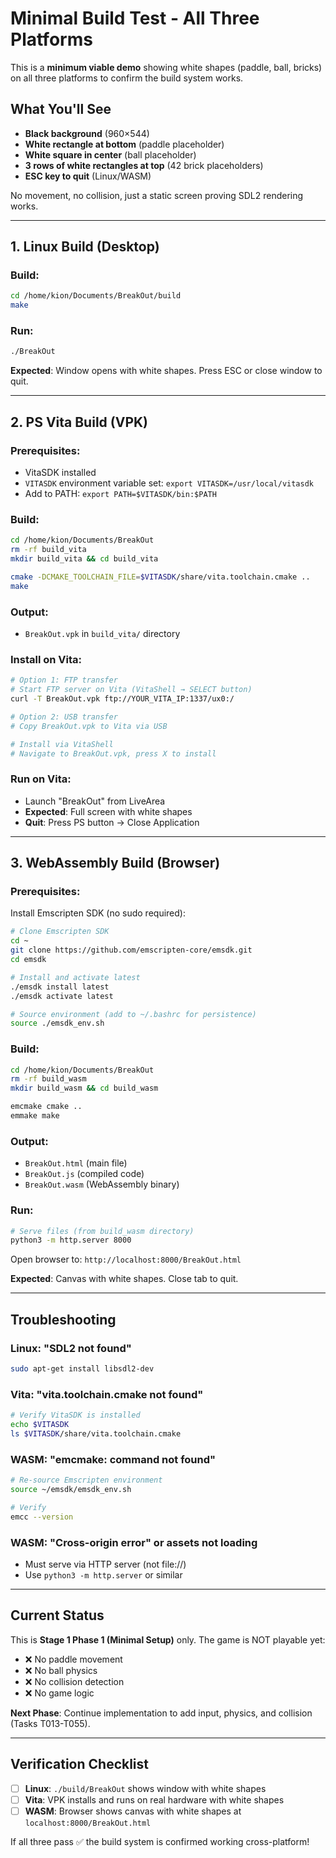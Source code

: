 # Minimal Build Test - All Three Platforms

This is a **minimum viable demo** showing white shapes (paddle, ball, bricks) on all three platforms to confirm the build system works.

## What You'll See

- **Black background** (960×544)
- **White rectangle at bottom** (paddle placeholder)
- **White square in center** (ball placeholder)
- **3 rows of white rectangles at top** (42 brick placeholders)
- **ESC key to quit** (Linux/WASM)

No movement, no collision, just a static screen proving SDL2 rendering works.

---

## 1. Linux Build (Desktop)

### Build:
```bash
cd /home/kion/Documents/BreakOut/build
make
```

### Run:
```bash
./BreakOut
```

**Expected**: Window opens with white shapes. Press ESC or close window to quit.

---

## 2. PS Vita Build (VPK)

### Prerequisites:
- VitaSDK installed
- `VITASDK` environment variable set: `export VITASDK=/usr/local/vitasdk`
- Add to PATH: `export PATH=$VITASDK/bin:$PATH`

### Build:
```bash
cd /home/kion/Documents/BreakOut
rm -rf build_vita
mkdir build_vita && cd build_vita

cmake -DCMAKE_TOOLCHAIN_FILE=$VITASDK/share/vita.toolchain.cmake ..
make
```

### Output:
- `BreakOut.vpk` in `build_vita/` directory

### Install on Vita:
```bash
# Option 1: FTP transfer
# Start FTP server on Vita (VitaShell → SELECT button)
curl -T BreakOut.vpk ftp://YOUR_VITA_IP:1337/ux0:/

# Option 2: USB transfer
# Copy BreakOut.vpk to Vita via USB

# Install via VitaShell
# Navigate to BreakOut.vpk, press X to install
```

### Run on Vita:
- Launch "BreakOut" from LiveArea
- **Expected**: Full screen with white shapes
- **Quit**: Press PS button → Close Application

---

## 3. WebAssembly Build (Browser)

### Prerequisites:
Install Emscripten SDK (no sudo required):
```bash
# Clone Emscripten SDK
cd ~
git clone https://github.com/emscripten-core/emsdk.git
cd emsdk

# Install and activate latest
./emsdk install latest
./emsdk activate latest

# Source environment (add to ~/.bashrc for persistence)
source ./emsdk_env.sh
```

### Build:
```bash
cd /home/kion/Documents/BreakOut
rm -rf build_wasm
mkdir build_wasm && cd build_wasm

emcmake cmake ..
emmake make
```

### Output:
- `BreakOut.html` (main file)
- `BreakOut.js` (compiled code)
- `BreakOut.wasm` (WebAssembly binary)

### Run:
```bash
# Serve files (from build_wasm directory)
python3 -m http.server 8000
```

Open browser to: `http://localhost:8000/BreakOut.html`

**Expected**: Canvas with white shapes. Close tab to quit.

---

## Troubleshooting

### Linux: "SDL2 not found"
```bash
sudo apt-get install libsdl2-dev
```

### Vita: "vita.toolchain.cmake not found"
```bash
# Verify VitaSDK is installed
echo $VITASDK
ls $VITASDK/share/vita.toolchain.cmake
```

### WASM: "emcmake: command not found"
```bash
# Re-source Emscripten environment
source ~/emsdk/emsdk_env.sh

# Verify
emcc --version
```

### WASM: "Cross-origin error" or assets not loading
- Must serve via HTTP server (not file://)
- Use `python3 -m http.server` or similar

---

## Current Status

This is **Stage 1 Phase 1 (Minimal Setup)** only. The game is NOT playable yet:

- ❌ No paddle movement
- ❌ No ball physics
- ❌ No collision detection
- ❌ No game logic

**Next Phase**: Continue implementation to add input, physics, and collision (Tasks T013-T055).

---

## Verification Checklist

- [ ] **Linux**: `./build/BreakOut` shows window with white shapes
- [ ] **Vita**: VPK installs and runs on real hardware with white shapes
- [ ] **WASM**: Browser shows canvas with white shapes at `localhost:8000/BreakOut.html`

If all three pass ✅ the build system is confirmed working cross-platform!
